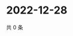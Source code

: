 # 2022-12-28

共 0 条

<!-- BEGIN WEIBO -->
<!-- 最后更新时间 Wed Dec 28 2022 02:16:07 GMT+0800 (China Standard Time) -->

<!-- END WEIBO -->
